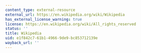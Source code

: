 ```yaml
---
content_type: external-resource
external_url: https://en.wikipedia.org/wiki/Wikipedia
has_external_license_warning: true
license: https://en.wikipedia.org/wiki/All_rights_reserved
status: ''
title: Wikipedia
uid: e1f842c7-61b1-4966-9de9-bc853712139e
wayback_url: ''
---
```

